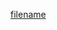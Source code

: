 [filename](https://raw.githubusercontent.com/growerp/growerp-moqui/master/README.md ':include :type=md')